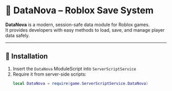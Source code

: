 # 🌌 DataNova – Roblox Save System

**DataNova** is a modern, session-safe data module for Roblox games.  
It provides developers with easy methods to load, save, and manage player data safely.

---

## 🚀 Installation

1. Insert the `DataNova` ModuleScript into `ServerScriptService`
2. Require it from server-side scripts:
   ```lua
   local DataNova = require(game.ServerScriptService.DataNova)
